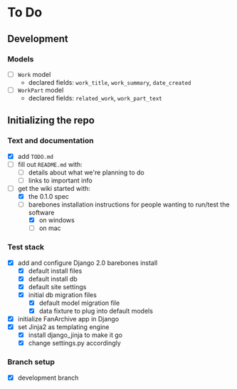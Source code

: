 # To Do


## Development

### Models
- [ ] `Work` model
  - declared fields: `work_title`, `work_summary`, `date_created`
- [ ] `WorkPart` model
  - declared fields: `related_work`, `work_part_text`


## Initializing the repo

### Text and documentation
- [x] add `TODO.md`
- [ ] fill out `README.md` with:
  - [ ] details about what we're planning to do
  - [ ] links to important info
- [ ] get the wiki started with:
  - [x] the 0.1.0 spec
  - [ ] barebones installation instructions for people wanting to run/test the software
    - [x] on windows
    - [ ] on mac

### Test stack
- [x] add and configure Django 2.0 barebones install
  - [x] default install files
  - [x] default install db
  - [x] default site settings
  - [x] initial db migration files
    - [x] default model migration file
    - [x] data fixture to plug into default models 
- [x] initialize FanArchive app in Django
- [x] set Jinja2 as templating engine
  - [x] install django_jinja to make it go
  - [x] change settings.py accordingly

### Branch setup
- [x] development branch
